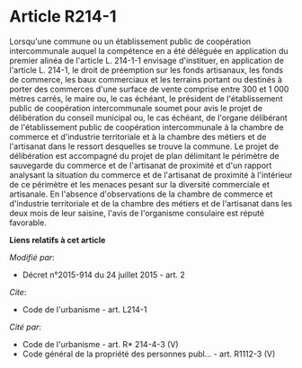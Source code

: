 # Article R214-1

Lorsqu'une commune ou un établissement public de coopération intercommunale auquel la compétence en a été déléguée en
application du premier alinéa de l'article L. 214-1-1 envisage d'instituer, en application de l'article L. 214-1, le droit de
préemption sur les fonds artisanaux, les fonds de commerce, les baux commerciaux et les terrains portant ou destinés à porter
des commerces d'une surface de vente comprise entre 300 et 1 000 mètres carrés, le maire ou, le cas échéant, le président de
l'établissement public de coopération intercommunale soumet pour avis le projet de délibération du conseil municipal ou, le
cas échéant, de l'organe délibérant de l'établissement public de coopération intercommunale à la chambre de commerce et
d'industrie territoriale et à la chambre des métiers et de l'artisanat dans le ressort desquelles se trouve la commune. Le
projet de délibération est accompagné du projet de plan délimitant le périmètre de sauvegarde du commerce et de l'artisanat
de proximité et d'un rapport analysant la situation du commerce et de l'artisanat de proximité à l'intérieur de ce périmètre
et les menaces pesant sur la diversité commerciale et artisanale. En l'absence d'observations de la chambre de commerce et
d'industrie territoriale et de la chambre des métiers et de l'artisanat dans les deux mois de leur saisine, l'avis de
l'organisme consulaire est réputé favorable.

**Liens relatifs à cet article**

_Modifié par_:

  - Décret n°2015-914 du 24 juillet 2015 - art. 2

_Cite_:

  - Code de l'urbanisme - art. L214-1

_Cité par_:

  - Code de l'urbanisme - art. R* 214-4-3 (V)
  - Code général de la propriété des personnes publ... - art. R1112-3 (V)
